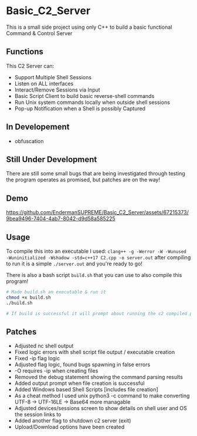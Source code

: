 # Basic_C2_Server
This is a small side project using only C++ to build a basic functional Command &amp; Control Server

## Functions
This C2 Server can:
* Support Multiple Shell Sessions
* Listen on ALL interfaces
* Interact/Remove Sessions via Input
* Basic Script Client to build basic reverse-shell commands
* Run Unix system commands locally when outside shell sessions
* Pop-up Notification when a Shell is possibly Captured

## In Developement
* obfuscation

## Still Under Development
There are still some small bugs that are being investigated
through testing the program operates as promised, but patches
are on the way!

## Demo
https://github.com/EndermanSUPREME/Basic_C2_Server/assets/67215373/9bea9496-7404-4ab7-8042-d9d58a585225

## Usage
To compile this into an executable I used:
`clang++ -g -Werror -W -Wunused -Wuninitialized -Wshadow -std=c++17 C2.cpp -o server.out`
after compiling to run it is a simple `./server.out` and you're ready to go!

There is also a bash script `build.sh` that you can use to also compile this program!
```bash
# Made build.sh an executable & run it
chmod +x build.sh
./build.sh

# If build is successful it will prompt about running the c2 compiled program!
```

## Patches
* Adjusted nc shell output
* Fixed logic errors with shell script file output / executable creation
* Fixed -ip flag logic
* Adjusted flag logic, found bugs spawning in false errors
* -O requires -ip when creating files
* Removed the debug statement showing the command parsing results
* Added output prompt when file creation is successful
* Added Windows based Shell Scripts [includes file creation]
* As a cheat method I used unix python3 -c command to make converting UTF-8 -> UTF-16LE -> Base64 more managable
* Adjusted devices/sessions screen to show details on shell user and OS the session links to
* Added another flag to shutdown c2 server (exit)
* Upload/Download options have been created
